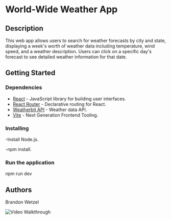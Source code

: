 # World-Wide Weather App


## Description

This web app allows users to search for weather forecasts by city and state, displaying a week's worth of weather data including temperature, wind speed, and a weather description. Users can click on a specific day's forecast to see detailed weather information for that date.


## Getting Started

### Dependencies

- [React](https://reactjs.org/) - JavaScript library for building user interfaces.
- [React Router](https://reactrouter.com/) - Declarative routing for React.
- [Weatherbit API](https://www.weatherbit.io/) - Weather data API.
- [Vite](https://vitejs.dev/) - Next Generation Frontend Tooling.


### Installing

-Install Node.js.

-npm install.

### Run the application
npm run dev

## Authors
Brandon Wetzel





<img src='public\Screen Recording - Apr 14, 2024.gif' title='Video Walkthrough' width='' alt='Video Walkthrough' />












